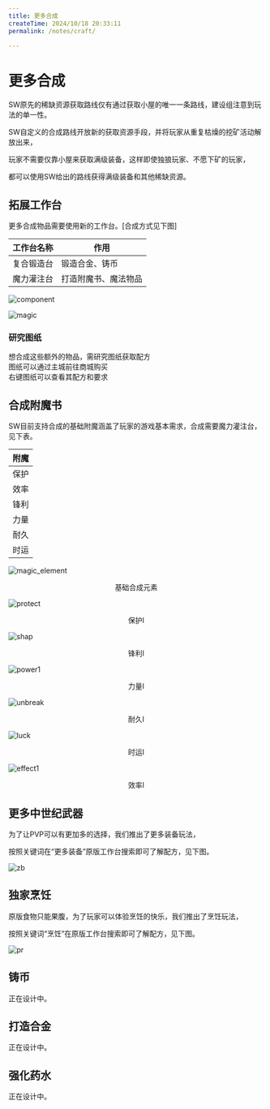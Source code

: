 ```yaml
---
title: 更多合成
createTime: 2024/10/18 20:33:11
permalink: /notes/craft/

---
```


# 更多合成

SW原先的稀缺资源获取路线仅有通过获取小屋的唯一一条路线，建设组注意到玩法的单一性。<br>

SW自定义的合成路线开放新的获取资源手段，并将玩家从重复枯燥的挖矿活动解放出来，<br>

玩家不需要仅靠小屋来获取满级装备，这样即使独狼玩家、不愿下矿的玩家，<br>

都可以使用SW给出的路线获得满级装备和其他稀缺资源。<br>

## 拓展工作台

更多合成物品需要使用新的工作台。[合成方式见下图]<br>

| 工作台名称 | 作用                 |
| ---------- | -------------------- |
| 复合锻造台 | 锻造合金、铸币       |
| 魔力灌注台 | 打造附魔书、魔法物品 |

<img src="/images/component.png" alt="component"><br>

<img src="/images/magic.png" alt="magic"><br>

### 研究图纸

想合成这些额外的物品，需研究图纸获取配方<br>
图纸可以通过主城前往商城购买<br>
右键图纸可以查看其配方和要求<br>

## 合成附魔书

SW目前支持合成的基础附魔涵盖了玩家的游戏基本需求，合成需要魔力灌注台，见下表。

|附魔|
|--|
|保护|
|效率|
|锋利|
|力量|
|耐久|
|时运|

<img src="/images/magic_element.png" alt="magic_element"><br>
<div style="text-align: center;">基础合成元素</div>


<img src="/images/protect.png" alt="protect"><br>
<div style="text-align: center;">保护I</div>

<img src="/images/shap.png" alt="shap"><br>
<div style="text-align: center;">锋利I</div>

<img src="/images/power1.png" alt="power1"><br>
<div style="text-align: center;">力量I</div>

<img src="/images/unbreak.png" alt="unbreak"><br>
<div style="text-align: center;">耐久I</div>


<img src="/images/luck.png" alt="luck"><br>
<div style="text-align: center;">时运I</div>

<img src="/images/effect1.png" alt="effect1"><br>
<div style="text-align: center;">效率I</div>

## 更多中世纪武器

为了让PVP可以有更加多的选择，我们推出了更多装备玩法，<br>

按照关键词在“更多装备”原版工作台搜索即可了解配方，见下图。<br>

<img src="/images/zb.png" alt="zb"><br>

## 独家烹饪

原版食物只能果腹，为了玩家可以体验烹饪的快乐，我们推出了烹饪玩法，<br>

按照关键词“烹饪”在原版工作台搜索即可了解配方，见下图。<br>

<img src="/images/pr.png" alt="pr"><br>

## 铸币

正在设计中。


## 打造合金

正在设计中。

## 强化药水

正在设计中。